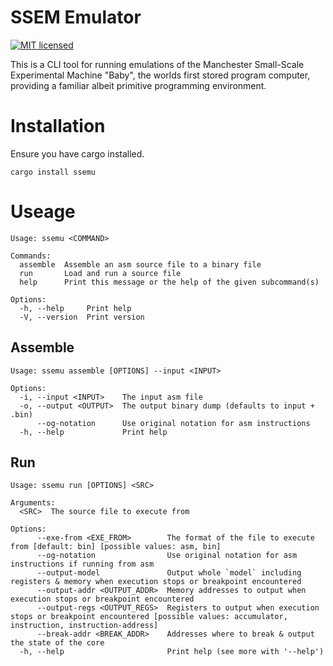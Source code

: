 # SSEM Emulator 

[![MIT licensed](https://img.shields.io/badge/license-MIT-blue.svg)](/LICENCE)

This is a CLI tool for running emulations of the Manchester 
Small-Scale Experimental Machine "Baby", the worlds first stored
program computer, providing a familiar albeit primitive 
programming environment. 

# Installation 

Ensure you have cargo installed. 

```
cargo install ssemu
```

# Useage

```
Usage: ssemu <COMMAND>

Commands:
  assemble  Assemble an asm source file to a binary file
  run       Load and run a source file
  help      Print this message or the help of the given subcommand(s)

Options:
  -h, --help     Print help
  -V, --version  Print version
```

## Assemble

```
Usage: ssemu assemble [OPTIONS] --input <INPUT>

Options:
  -i, --input <INPUT>    The input asm file
  -o, --output <OUTPUT>  The output binary dump (defaults to input + .bin)
      --og-notation      Use original notation for asm instructions
  -h, --help             Print help
```

## Run

```
Usage: ssemu run [OPTIONS] <SRC>

Arguments:
  <SRC>  The source file to execute from

Options:
      --exe-from <EXE_FROM>        The format of the file to execute from [default: bin] [possible values: asm, bin]
      --og-notation                Use original notation for asm instructions if running from asm
      --output-model               Output whole `model` including registers & memory when execution stops or breakpoint encountered
      --output-addr <OUTPUT_ADDR>  Memory addresses to output when execution stops or breakpoint encountered
      --output-regs <OUTPUT_REGS>  Registers to output when execution stops or breakpoint encountered [possible values: accumulator, instruction, instruction-address]
      --break-addr <BREAK_ADDR>    Addresses where to break & output the state of the core
  -h, --help                       Print help (see more with '--help')
```
